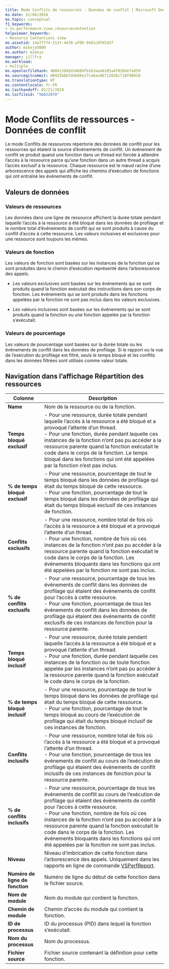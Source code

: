 ```yaml
---
title: Mode Conflits de ressources - Données de conflit | Microsoft Docs
ms.date: 11/04/2016
ms.topic: conceptual
f1_keywords:
- vs.performance.view.resourcecontention
helpviewer_keywords:
- Resource Contentions view
ms.assetid: 14a7f774-211f-4ef8-af05-94d1c8f65d2f
author: mikejo5000
ms.author: mikejo
manager: jillfra
ms.workload:
- multiple
ms.openlocfilehash: 408b13892d24689fb163aea0105a47028defad59
ms.sourcegitcommit: d0425b6b7d4b99e17ca6ac0671282bc718f80910
ms.translationtype: HT
ms.contentlocale: fr-FR
ms.lasthandoff: 02/21/2019
ms.locfileid: "56622070"
---
```

# <a name="resource-contentions-view---contention-data"></a>Mode Conflits de ressources - Données de conflit
Le mode Conflits de ressources répertorie des données de conflit pour les ressources qui étaient la source d’événements de conflit. Un événement de conflit se produit quand une fonction dans un thread est forcée à attendre l’accès à la ressource parce qu’une fonction dans un autre thread a acquis l’accès exclusif à la ressource. Chaque ressource est le nœud racine d’une arborescence des appels qui affiche les chemins d’exécution de fonctions qui ont entraîné les événements de conflit.

## <a name="data-values"></a>Valeurs de données

### <a name="resource-values"></a>Valeurs de ressources
 Les données dans une ligne de ressource affichent la durée totale pendant laquelle l’accès à la ressource a été bloqué dans les données de profilage et le nombre total d’événements de conflit qui se sont produits à cause du conflit d’accès à cette ressource. Les valeurs inclusives et exclusives pour une ressource sont toujours les mêmes.

### <a name="function-values"></a>Valeurs de fonction
 Les valeurs de fonction sont basées sur les instances de la fonction qui se sont produites dans le chemin d’exécution représenté dans l’arborescence des appels.

-   Les valeurs exclusives sont basées sur les événements qui se sont produits quand la fonction exécutait des instructions dans son corps de fonction. Les événements qui se sont produits dans les fonctions appelées par la fonction ne sont pas inclus dans les valeurs exclusives.

-   Les valeurs inclusives sont basées sur les événements qui se sont produits quand la fonction ou une fonction appelée par la fonction s’exécutait.

### <a name="percentage-values"></a>Valeurs de pourcentage
 Les valeurs de pourcentage sont basées sur la durée totale ou les événements de conflit dans les données de profilage. Si le rapport ou la vue de l’exécution du profilage est filtré, seuls le temps bloqué et les conflits dans les données filtrées sont utilisés comme valeur totale.

## <a name="navigating-the-resource-allocation-view"></a>Navigation dans l’affichage Répartition des ressources

|Colonne|Description|
|------------|-----------------|
|**Name**|Nom de la ressource ou de la fonction.|
|**Temps bloqué exclusif**|-   Pour une ressource, durée totale pendant laquelle l’accès à la ressource a été bloqué et a provoqué l’attente d’un thread.<br />-   Pour une fonction, durée pendant laquelle ces instances de la fonction n’ont pas pu accéder à la ressource parente quand la fonction exécutait le code dans le corps de la fonction. Le temps bloqué dans les fonctions qui ont été appelées par la fonction n’est pas inclus.|
|**% de temps bloqué exclusif**|-   Pour une ressource, pourcentage de tout le temps bloqué dans les données de profilage qui était du temps bloqué de cette ressource.<br />-   Pour une fonction, pourcentage de tout le temps bloqué dans les données de profilage qui était du temps bloqué exclusif de ces instances de fonction.|
|**Conflits exclusifs**|-   Pour une ressource, nombre total de fois où l’accès à la ressource a été bloqué et a provoqué l’attente d’un thread.<br />-   Pour une fonction, nombre de fois où ces instances de la fonction n’ont pas pu accéder à la ressource parente quand la fonction exécutait le code dans le corps de la fonction. Les événements bloquants dans les fonctions qui ont été appelées par la fonction ne sont pas inclus.|
|**% de conflits exclusifs**|-   Pour une ressource, pourcentage de tous les événements de conflit dans les données de profilage qui étaient des événements de conflit pour l’accès à cette ressource.<br />-   Pour une fonction, pourcentage de tous les événements de conflit dans les données de profilage qui étaient des événements de conflit exclusifs de ces instances de fonction pour la ressource parente.|
|**Temps bloqué inclusif**|-   Pour une ressource, durée totale pendant laquelle l’accès à la ressource a été bloqué et a provoqué l’attente d’un thread.<br />-   Pour une fonction, durée pendant laquelle ces instances de la fonction ou de toute fonction appelée par les instances n’ont pas pu accéder à la ressource parente quand la fonction exécutait le code dans le corps de la fonction.|
|**% de temps bloqué inclusif**|-   Pour une ressource, pourcentage de tout le temps bloqué dans les données de profilage qui était du temps bloqué de cette ressource.<br />-   Pour une fonction, pourcentage de tout le temps bloqué au cours de l’exécution de profilage qui était du temps bloqué inclusif de ces instances de fonction.|
|**Conflits inclusifs**|-   Pour une ressource, nombre total de fois où l’accès à la ressource a été bloqué et a provoqué l’attente d’un thread.<br />-   Pour une fonction, pourcentage de tous les événements de conflit au cours de l’exécution de profilage qui étaient des événements de conflit inclusifs de ces instances de fonction pour la ressource parente.|
|**% de conflits inclusifs**|-   Pour une ressource, pourcentage de tous les événements de conflit au cours de l’exécution de profilage qui étaient des événements de conflit pour l’accès à cette ressource.<br />-   Pour une fonction, nombre de fois où ces instances de la fonction n’ont pas pu accéder à la ressource parente quand la fonction exécutait le code dans le corps de la fonction. Les événements bloquants dans les fonctions qui ont été appelées par la fonction ne sont pas inclus.|
|**Niveau**|Niveau d’imbrication de cette fonction dans l’arborescence des appels. Uniquement dans les rapports en ligne de commande [VSPerfReport](../profiling/vsperfreport.md).|
|**Numéro de ligne de fonction**|Numéro de ligne du début de cette fonction dans le fichier source.|
|**Nom de module**|Nom du module qui contient la fonction.|
|**Chemin de module**|Chemin d’accès du module qui contient la fonction.|
|**ID de processus**|ID du processus (PID) dans lequel la fonction s’exécutait.|
|**Nom du processus**|Nom du processus.|
|**Fichier source**|Fichier source contenant la définition pour cette fonction.|